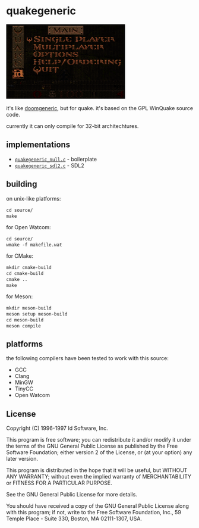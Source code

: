 # quakegeneric

![a low-resolution screenshot of quake](./.github/quakegeneric.png)

it's like [doomgeneric](https://github.com/ozkl/doomgeneric), but for quake. it's based on the GPL WinQuake source code.

currently it can only compile for 32-bit architechtures.

## implementations

- [`quakegeneric_null.c`](./source/quakegeneric_null.c) - boilerplate
- [`quakegeneric_sdl2.c`](./source/quakegeneric_sdl2.c) - SDL2

## building

on unix-like platforms:

```
cd source/
make
```

for Open Watcom:

```
cd source/
wmake -f makefile.wat
```

for CMake:

```
mkdir cmake-build
cd cmake-build
cmake ..
make
```

for Meson:

```
mkdir meson-build
meson setup meson-build
cd meson-build
meson compile
```

## platforms

the following compilers have been tested to work with this source:

- GCC
- Clang
- MinGW
- TinyCC
- Open Watcom

## License

Copyright (C) 1996-1997 Id Software, Inc.

This program is free software; you can redistribute it and/or
modify it under the terms of the GNU General Public License
as published by the Free Software Foundation; either version 2
of the License, or (at your option) any later version.

This program is distributed in the hope that it will be useful,
but WITHOUT ANY WARRANTY; without even the implied warranty of
MERCHANTABILITY or FITNESS FOR A PARTICULAR PURPOSE.  

See the GNU General Public License for more details.

You should have received a copy of the GNU General Public License
along with this program; if not, write to the Free Software
Foundation, Inc., 59 Temple Place - Suite 330, Boston, MA  02111-1307, USA.
